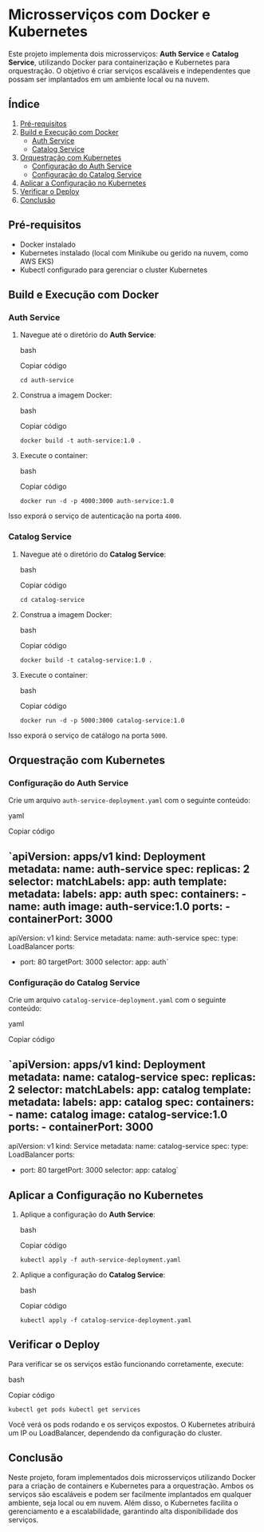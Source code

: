 # Microsserviços com Docker e Kubernetes

Este projeto implementa dois microsserviços: **Auth Service** e **Catalog Service**, utilizando Docker para containerização e Kubernetes para orquestração. O objetivo é criar serviços escaláveis e independentes que possam ser implantados em um ambiente local ou na nuvem.

## Índice

1.  [Pré-requisitos](#pr%C3%A9-requisitos)
2.  [Build e Execução com Docker](#build-e-execu%C3%A7%C3%A3o-com-docker)
    -   [Auth Service](#auth-service)
    -   [Catalog Service](#catalog-service)
3.  [Orquestração com Kubernetes](#orquestra%C3%A7%C3%A3o-com-kubernetes)
    -   [Configuração do Auth Service](#configura%C3%A7%C3%A3o-do-auth-service)
    -   [Configuração do Catalog Service](#configura%C3%A7%C3%A3o-do-catalog-service)
4.  [Aplicar a Configuração no Kubernetes](#aplicar-a-configura%C3%A7%C3%A3o-no-kubernetes)
5.  [Verificar o Deploy](#verificar-o-deploy)
6.  [Conclusão](#conclus%C3%A3o)

## Pré-requisitos

-   Docker instalado
-   Kubernetes instalado (local com Minikube ou gerido na nuvem, como AWS EKS)
-   Kubectl configurado para gerenciar o cluster Kubernetes

## Build e Execução com Docker

### Auth Service

1.  Navegue até o diretório do **Auth Service**:
    
    bash
    
    Copiar código
    
    `cd auth-service` 
    
2.  Construa a imagem Docker:
    
    bash
    
    Copiar código
    
    `docker build -t auth-service:1.0 .` 
    
3.  Execute o container:
    
    bash
    
    Copiar código
    
    `docker run -d -p 4000:3000 auth-service:1.0` 
    

Isso exporá o serviço de autenticação na porta `4000`.

### Catalog Service

1.  Navegue até o diretório do **Catalog Service**:
    
    bash
    
    Copiar código
    
    `cd catalog-service` 
    
2.  Construa a imagem Docker:
    
    bash
    
    Copiar código
    
    `docker build -t catalog-service:1.0 .` 
    
3.  Execute o container:
    
    bash
    
    Copiar código
    
    `docker run -d -p 5000:3000 catalog-service:1.0` 
    

Isso exporá o serviço de catálogo na porta `5000`.

## Orquestração com Kubernetes

### Configuração do Auth Service

Crie um arquivo `auth-service-deployment.yaml` com o seguinte conteúdo:

yaml

Copiar código

`apiVersion: apps/v1
kind: Deployment
metadata:
  name: auth-service
spec:
  replicas: 2
  selector:
    matchLabels:
      app: auth
  template:
    metadata:
      labels:
        app: auth
    spec:
      containers:
      - name: auth
        image: auth-service:1.0
        ports:
        - containerPort: 3000
---
apiVersion: v1
kind: Service
metadata:
  name: auth-service
spec:
  type: LoadBalancer
  ports:
  - port: 80
    targetPort: 3000
  selector:
    app: auth` 

### Configuração do Catalog Service

Crie um arquivo `catalog-service-deployment.yaml` com o seguinte conteúdo:

yaml

Copiar código

`apiVersion: apps/v1
kind: Deployment
metadata:
  name: catalog-service
spec:
  replicas: 2
  selector:
    matchLabels:
      app: catalog
  template:
    metadata:
      labels:
        app: catalog
    spec:
      containers:
      - name: catalog
        image: catalog-service:1.0
        ports:
        - containerPort: 3000
---
apiVersion: v1
kind: Service
metadata:
  name: catalog-service
spec:
  type: LoadBalancer
  ports:
  - port: 80
    targetPort: 3000
  selector:
    app: catalog` 

## Aplicar a Configuração no Kubernetes

1.  Aplique a configuração do **Auth Service**:
    
    bash
    
    Copiar código
    
    `kubectl apply -f auth-service-deployment.yaml` 
    
2.  Aplique a configuração do **Catalog Service**:
    
    bash
    
    Copiar código
    
    `kubectl apply -f catalog-service-deployment.yaml` 
    

## Verificar o Deploy

Para verificar se os serviços estão funcionando corretamente, execute:

bash

Copiar código

`kubectl get pods
kubectl get services` 

Você verá os pods rodando e os serviços expostos. O Kubernetes atribuirá um IP ou LoadBalancer, dependendo da configuração do cluster.

## Conclusão

Neste projeto, foram implementados dois microsserviços utilizando Docker para a criação de containers e Kubernetes para a orquestração. Ambos os serviços são escaláveis e podem ser facilmente implantados em qualquer ambiente, seja local ou em nuvem. Além disso, o Kubernetes facilita o gerenciamento e a escalabilidade, garantindo alta disponibilidade dos serviços.

